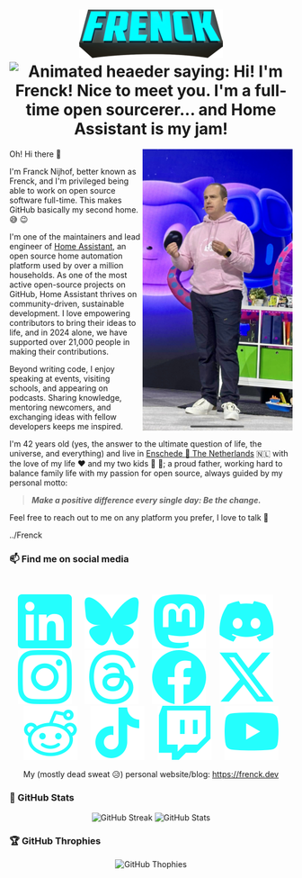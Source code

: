 <h1 align="center">
    <img src="images/frenck.png"><br />
    <img src="https://readme-typing-svg.demolab.com?font=Fira+Code&weight=600&pause=1000&color=24FEFD&center=true&vCenter=true&width=435&lines=Hi!+I'm+Frenck!+Nice+to+meet+you+%F0%9F%91%8B+;I'm+a+full-time+open+sourcerer...++%F0%9F%AA%84;and+Home+Assistant+is+my+jam!+%F0%9F%8F%A0" alt="Animated heaeder saying: Hi! I'm Frenck! Nice to meet you. I'm a full-time open sourcerer... and Home Assistant is my jam!" />
</h1>


<img src="images/github_universe_2024_keynote.jpg" align="right" height="500" alt="Franck Nijhof was day 2 keynote speaker for GitHub Universe 2024, this is an photo of me on stage." />

Oh! Hi there :wave:

I'm Franck Nijhof, better known as Frenck, and I'm privileged being able to work on open source software full-time. This makes GitHub basically my second home. :sweat_smile: :wink:

I'm one of the maintainers and lead engineer of [Home Assistant](https://www.home-assistant.io), an open source home automation platform used by over a million households. As one of the most active open-source projects on GitHub, Home Assistant thrives on community-driven, sustainable development. I love empowering contributors to bring their ideas to life, and in 2024 alone, we have supported over 21,000 people in making their contributions.

Beyond writing code, I enjoy speaking at events, visiting schools, and appearing on podcasts. Sharing knowledge, mentoring newcomers, and exchanging ideas with fellow developers keeps me inspired. 

I'm 42 years old (yes, the answer to the ultimate question of life, the universe, and everything) and live in [Enschede :round_pushpin: The Netherlands](https://earth.google.com/web/c/ChA6DhIIL20vMHBzNHAYASgC) :netherlands: with the love of my life :heart: and my two kids :boy: :girl:; a proud father, working hard to balance family life with my passion for open source, always guided by my personal motto:

> _**Make a positive difference every single day: Be the change.**_

Feel free to reach out to me on any platform you prefer, I love to talk :handshake:

../Frenck

### 📫 Find me on social media

<br />
<p align="center">
    <a href="https://www.linkedin.com/in/frenck/"><img src="images/linkedin.svg"></a>
    &nbsp;&nbsp;&nbsp;&nbsp;
    <a href="https://bsky.app/profile/frenck.social"><img src="images/bluesky.svg"></a>
    &nbsp;&nbsp;&nbsp;&nbsp;
    <a href="https://fosstodon.org/@frenck"><img src="images/mastodon.svg"></a>
    &nbsp;&nbsp;&nbsp;&nbsp;
    <a href="https://discordapp.com/users/243794953032040448"><img src="images/discord.svg"></a>
    &nbsp;&nbsp;&nbsp;&nbsp;
    <a href="https://www.instagram.com/frenck/"><img src="images/instagram.svg"></a>
    &nbsp;&nbsp;&nbsp;&nbsp;
    <a href="https://www.threads.net/@frenck"><img src="images/threads.svg"></a>
    &nbsp;&nbsp;&nbsp;&nbsp;
    <a href="https://www.facebook.com/frenck.dev/"><img src="images/facebook.svg"></a>
    &nbsp;&nbsp;&nbsp;&nbsp;
    <a href="https://x.com/frenck"><img src="images/x.svg"></a>
    &nbsp;&nbsp;&nbsp;&nbsp;
    <a href="https://www.reddit.com/user/frenck_nl/"><img src="images/reddit.svg"></a>
    &nbsp;&nbsp;&nbsp;&nbsp;
    <a href="https://www.tiktok.com/@frenck.nl"><img src="images/tiktok.svg"></a>
    &nbsp;&nbsp;&nbsp;&nbsp;
    <a href="https://www.twitch.tv/frenck"><img src="images/twitch.svg"></a>
    &nbsp;&nbsp;&nbsp;&nbsp;
    <a href="https://youtube.com/@frenck"><img src="images/youtube.svg"></a>
</p>
<p align="center">
My (mostly dead sweat 😥) personal website/blog: <a href="https://frenck.dev">https://frenck.dev</a>
</p>

### :star2: GitHub Stats

<p align="center">
    <img width="400" src="https://streak-stats.demolab.com?user=frenck&theme=holi-theme&ring=24FEFD&border=24FEFD&sideNums=24FEFD&currStreakNum=24FEFD&hide_border=true" alt="GitHub Streak" />
    <img width="400" src="https://github-readme-stats.vercel.app/api?username=frenck&theme=holi&show_icons=true&title_color=24FEFD&icon_color=24FEFD&hide_border=true" alt="GitHub Stats" />
</p>

### :trophy: GitHub Throphies

<p align="center">
    <img src="https://github-profile-trophy.vercel.app/?username=frenck&theme=darkhub&rank=S,SS,SSS,A,AA,AAA&no-bg=true" alt="GitHub Thophies" />
</p>
